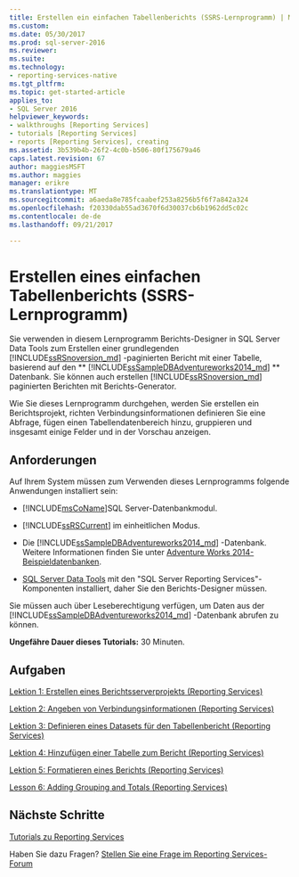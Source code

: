 ```yaml
---
title: Erstellen ein einfachen Tabellenberichts (SSRS-Lernprogramm) | Microsoft Docs
ms.custom: 
ms.date: 05/30/2017
ms.prod: sql-server-2016
ms.reviewer: 
ms.suite: 
ms.technology:
- reporting-services-native
ms.tgt_pltfrm: 
ms.topic: get-started-article
applies_to:
- SQL Server 2016
helpviewer_keywords:
- walkthroughs [Reporting Services]
- tutorials [Reporting Services]
- reports [Reporting Services], creating
ms.assetid: 3b539b4b-26f2-4c0b-b506-80f175679a46
caps.latest.revision: 67
author: maggiesMSFT
ms.author: maggies
manager: erikre
ms.translationtype: MT
ms.sourcegitcommit: a6aeda8e785fcaabef253a8256b5f6f7a842a324
ms.openlocfilehash: f20330dab55ad3670f6d30037cb6b1962dd5c02c
ms.contentlocale: de-de
ms.lasthandoff: 09/21/2017

---
```


# <a name="create-a-basic-table-report-ssrs-tutorial"></a>Erstellen eines einfachen Tabellenberichts (SSRS-Lernprogramm)

Sie verwenden in diesem Lernprogramm Berichts-Designer in SQL Server Data Tools zum Erstellen einer grundlegenden [!INCLUDE[ssRSnoversion_md](../includes/ssrsnoversion-md.md)] -paginierten Bericht mit einer Tabelle, basierend auf den ** [!INCLUDE[ssSampleDBAdventureworks2014_md](../includes/sssampledbadventureworks2014-md.md)] ** Datenbank. Sie können auch erstellen [!INCLUDE[ssRSnoversion_md](../includes/ssrsnoversion-md.md)] paginierten Berichten mit Berichts-Generator. 

Wie Sie dieses Lernprogramm durchgehen, werden Sie erstellen ein Berichtsprojekt, richten Verbindungsinformationen definieren Sie eine Abfrage, fügen einen Tabellendatenbereich hinzu, gruppieren und insgesamt einige Felder und in der Vorschau anzeigen.  
  
## <a name="requirements"></a>Anforderungen  
Auf Ihrem System müssen zum Verwenden dieses Lernprogramms folgende Anwendungen installiert sein:  
  
-   [!INCLUDE[msCoName](../includes/msconame-md.md)]SQL Server-Datenbankmodul.  
  
-   [!INCLUDE[ssRSCurrent](../includes/ssrscurrent-md.md)] im einheitlichen Modus.  
  
-   Die [!INCLUDE[ssSampleDBAdventureworks2014_md](../includes/sssampledbadventureworks2014-md.md)] -Datenbank.  Weitere Informationen finden Sie unter [Adventure Works 2014-Beispieldatenbanken](https://msftdbprodsamples.codeplex.com/releases/view/125550).  
  
 -   [SQL Server Data Tools](/sql-docs/docs/ssdt/download-sql-server-data-tools-ssdt) mit den "SQL Server Reporting Services"-Komponenten installiert, daher Sie den Berichts-Designer müssen.    
  
Sie müssen auch über Leseberechtigung verfügen, um Daten aus der [!INCLUDE[ssSampleDBAdventureworks2014_md](../includes/sssampledbadventureworks2014-md.md)] -Datenbank abrufen zu können.

**Ungefähre Dauer dieses Tutorials:** 30 Minuten.
  
## <a name="tasks"></a>Aufgaben  
[Lektion 1: Erstellen eines Berichtsserverprojekts &#40;Reporting Services&#41;](../reporting-services/lesson-1-creating-a-report-server-project-reporting-services.md)  
  
[Lektion 2: Angeben von Verbindungsinformationen &#40;Reporting Services&#41;](../reporting-services/lesson-2-specifying-connection-information-reporting-services.md)  
  
[Lektion 3: Definieren eines Datasets für den Tabellenbericht &#40;Reporting Services&#41;](../reporting-services/lesson-3-defining-a-dataset-for-the-table-report-reporting-services.md)  
  
[Lektion 4: Hinzufügen einer Tabelle zum Bericht &#40;Reporting Services&#41;](../reporting-services/lesson-4-adding-a-table-to-the-report-reporting-services.md)  
  
[Lektion 5: Formatieren eines Berichts &#40;Reporting Services&#41;](../reporting-services/lesson-5-formatting-a-report-reporting-services.md)  
  
[Lesson 6: Adding Grouping and Totals &#40;Reporting Services&#41;](../reporting-services/lesson-6-adding-grouping-and-totals-reporting-services.md)  

## <a name="next-steps"></a>Nächste Schritte

[Tutorials zu Reporting Services](../reporting-services/reporting-services-tutorials-ssrs.md)  

Haben Sie dazu Fragen? [Stellen Sie eine Frage im Reporting Services-Forum](http://go.microsoft.com/fwlink/?LinkId=620231)
